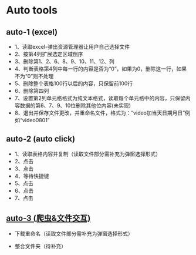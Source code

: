 # Auto tools 
## auto-1  (excel)
* 1、读取excel-弹出资源管理器让用户自己选择文件 
* 2、按第4列扩展选定区域倒序 
* 3、删除第1、2、6、8、9、10、11、12、列 
* 4、判断表格第4列中每一行的内容是否为“0”，如果为0，删除这一行，如果不为“0”则不处理 
* 5、删除整个表格100行以后的内容，只保留前100行 
* 6、删除第四列 
* 7、设置第2列单元格格式为纯文本格式，读取每个单元格中的内容，只保留内容数据的第6、7、9、10位删除其他位内容(未实现) 
* 8、退出并保存文件更改，并重命名文件，格式为：“video加当天日期月日”例如“video0801”

## auto-2  (auto click)
* 1、读取表格内容并复制（读取文件部分需补充为弹窗选择形式） 
* 2、点击 
* 3、点击 
* 4、等待快捷键 
* 5、点击 
* 6、点击 
* 7、点击

## [auto-3   (爬虫&文件交互)](https://github.com/LuckyNigel/230731)
* 下载重命名（读取文件部分需补充为弹窗选择形式）
- 整合文件夹（待补充）